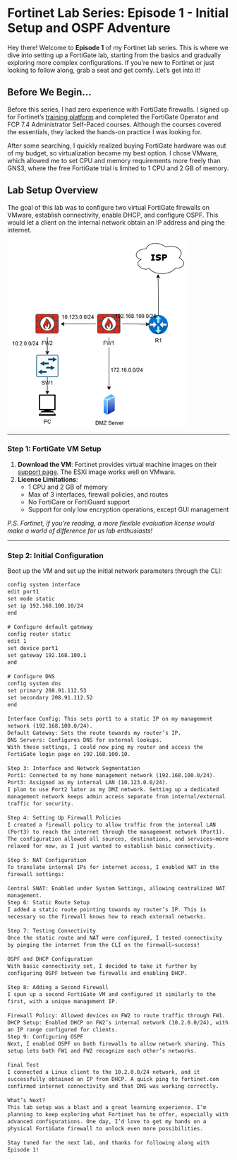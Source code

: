 # Fortinet Lab Series: Episode 1 - Initial Setup and OSPF Adventure

Hey there! Welcome to **Episode 1** of my Fortinet lab series. This is where we dive into setting up a FortiGate lab, starting from the basics and gradually exploring more complex configurations. If you're new to Fortinet or just looking to follow along, grab a seat and get comfy. Let’s get into it!

## Before We Begin...
Before this series, I had zero experience with FortiGate firewalls. I signed up for Fortinet’s [training platform](https://training.fortinet.com) and completed the FortiGate Operator and FCP 7.4 Administrator Self-Paced courses. Although the courses covered the essentials, they lacked the hands-on practice I was looking for. 

After some searching, I quickly realized buying FortiGate hardware was out of my budget, so virtualization became my best option. I chose VMware, which allowed me to set CPU and memory requirements more freely than GNS3, where the free FortiGate trial is limited to 1 CPU and 2 GB of memory. 

## Lab Setup Overview
The goal of this lab was to configure two virtual FortiGate firewalls on VMware, establish connectivity, enable DHCP, and configure OSPF. This would let a client on the internal network obtain an IP address and ping the internet.

![Intitial Setup](https://github.com/RouteSeeker/Fortinet_Labs/blob/main/assets/screenshots/12.Fortinet_Network.png)

---

### Step 1: FortiGate VM Setup
1. **Download the VM**: Fortinet provides virtual machine images on their [support page](https://support.fortinet.com/Download/Index.aspx). The ESXi image works well on VMware.
2. **License Limitations**:
   - 1 CPU and 2 GB of memory
   - Max of 3 interfaces, firewall policies, and routes
   - No FortiCare or FortiGuard support
   - Support for only low encryption operations, except GUI management

*P.S. Fortinet, if you’re reading, a more flexible evaluation license would make a world of difference for us lab enthusiasts!*

---

### Step 2: Initial Configuration
Boot up the VM and set up the initial network parameters through the CLI:
```plaintext
config system interface
edit port1
set mode static
set ip 192.168.100.10/24
end

# Configure default gateway
config router static
edit 1 
set device port1
set gateway 192.168.100.1
end

# Configure DNS
config system dns
set primary 208.91.112.53
set secondary 208.91.112.52
end

Interface Config: This sets port1 to a static IP on my management network (192.168.100.0/24).
Default Gateway: Sets the route towards my router’s IP.
DNS Servers: Configures DNS for external lookups.
With these settings, I could now ping my router and access the FortiGate login page on 192.168.100.10.

Step 3: Interface and Network Segmentation
Port1: Connected to my home management network (192.168.100.0/24).
Port3: Assigned as my internal LAN (10.123.0.0/24).
I plan to use Port2 later as my DMZ network. Setting up a dedicated management network keeps admin access separate from internal/external traffic for security.

Step 4: Setting Up Firewall Policies
I created a firewall policy to allow traffic from the internal LAN (Port3) to reach the internet through the management network (Port1). The configuration allowed all sources, destinations, and services—more relaxed for now, as I just wanted to establish basic connectivity.

Step 5: NAT Configuration
To translate internal IPs for internet access, I enabled NAT in the firewall settings:

Central SNAT: Enabled under System Settings, allowing centralized NAT management.
Step 6: Static Route Setup
I added a static route pointing towards my router’s IP. This is necessary so the firewall knows how to reach external networks.

Step 7: Testing Connectivity
Once the static route and NAT were configured, I tested connectivity by pinging the internet from the CLI on the firewall—success!

OSPF and DHCP Configuration
With basic connectivity set, I decided to take it further by configuring OSPF between two firewalls and enabling DHCP.

Step 8: Adding a Second Firewall
I spun up a second FortiGate VM and configured it similarly to the first, with a unique management IP.

Firewall Policy: Allowed devices on FW2 to route traffic through FW1.
DHCP Setup: Enabled DHCP on FW2’s internal network (10.2.0.0/24), with an IP range configured for clients.
Step 9: Configuring OSPF
Next, I enabled OSPF on both firewalls to allow network sharing. This setup lets both FW1 and FW2 recognize each other’s networks.

Final Test
I connected a Linux client to the 10.2.0.0/24 network, and it successfully obtained an IP from DHCP. A quick ping to fortinet.com confirmed internet connectivity and that DNS was working correctly.

What’s Next?
This lab setup was a blast and a great learning experience. I’m planning to keep exploring what Fortinet has to offer, especially with advanced configurations. One day, I’d love to get my hands on a physical FortiGate firewall to unlock even more possibilities.

Stay tuned for the next lab, and thanks for following along with Episode 1!
